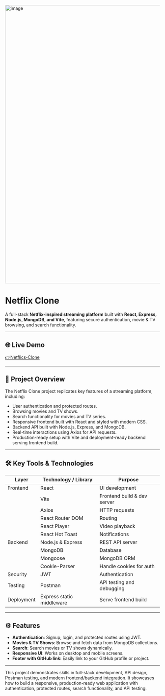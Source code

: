 <img width="1843" height="902" alt="image" src="https://github.com/user-attachments/assets/af7ee764-7508-470d-9839-0ed5ec0fef65" />

# Netflix Clone

A full-stack **Netflix-inspired streaming platform** built with **React, Express, Node.js, MongoDB, and Vite**, featuring secure authentication, movie & TV browsing, and search functionality.  

---

## 🌐 Live Demo

[👉Netflics-Clone](https://mern-netflics.netlify.app/)


---

## 🌟 Project Overview

The Netflix Clone project replicates key features of a streaming platform, including:

- User authentication and protected routes.
- Browsing movies and TV shows.
- Search functionality for movies and TV series.
- Responsive frontend built with React and styled with modern CSS.
- Backend API built with Node.js, Express, and MongoDB.
- Real-time interactions using Axios for API requests.
- Production-ready setup with Vite and deployment-ready backend serving frontend build.

---

## 🛠 Key Tools & Technologies

| Layer        | Technology / Library            | Purpose |
| ------------ | ------------------------------ | ------- |
| Frontend     | React                          | UI development |
|              | Vite                           | Frontend build & dev server |
|              | Axios                          | HTTP requests |
|              | React Router DOM               | Routing |
|              | React Player                   | Video playback |
|              | React Hot Toast                | Notifications |
| Backend      | Node.js & Express              | REST API server |
|              | MongoDB                        | Database |
|              | Mongoose                       | MongoDB ORM |
|              | Cookie-Parser                  | Handle cookies for auth |
| Security     | JWT                            | Authentication |
| Testing      | Postman                        | API testing and debugging |
| Deployment   | Express static middleware      | Serve frontend build |

---

## ⚙️ Features

- **Authentication**: Signup, login, and protected routes using JWT.  
- **Movies & TV Shows**: Browse and fetch data from MongoDB collections.  
- **Search**: Search movies or TV shows dynamically.  
- **Responsive UI**: Works on desktop and mobile screens.  
- **Footer with GitHub link**: Easily link to your GitHub profile or project.  

---

This project demonstrates skills in full-stack development, API design, Postman testing, and modern frontend/backend integration. It showcases how to build a responsive, production-ready web application with authentication, protected routes, search functionality, and API testing.
